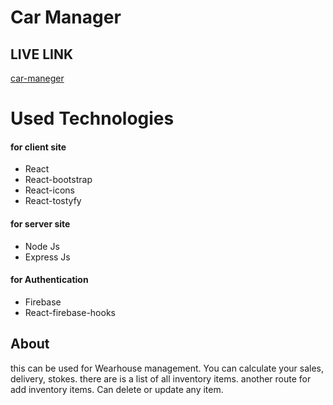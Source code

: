 # Car Manager

## LIVE LINK

[car-maneger](https://car-manager-e5d34.web.app/)

# Used Technologies

#### for client site

- React
- React-bootstrap
- React-icons
- React-tostyfy

#### for server site

- Node Js
- Express Js

#### for Authentication

- Firebase
- React-firebase-hooks

## About

this can be used for Wearhouse management. You can calculate your sales, delivery, stokes. there are is a list of all inventory items. another route for add inventory items. Can delete or update any item.
